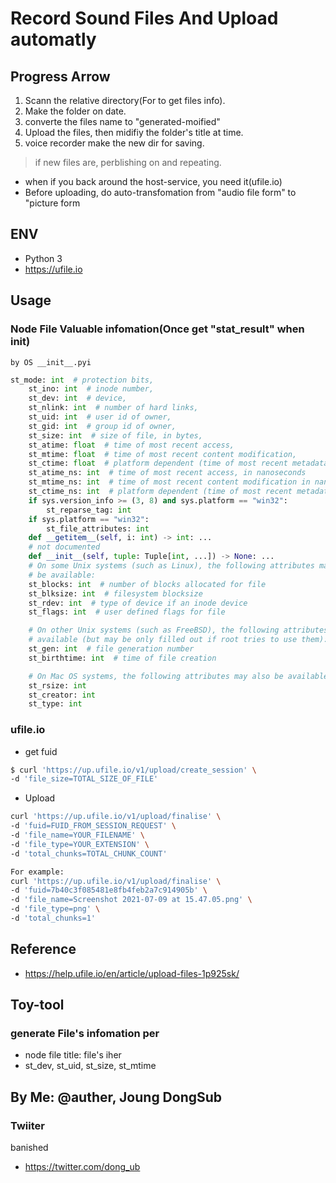 # Record Sound Files And Upload automatly  

## Progress Arrow  
1. Scann the relative directory(For to get files info).    
2. Make the folder on date.  
3. converte the files name to "generated-moified"  
4. Upload the files, then midifiy the folder's title at time.  
5. voice recorder make the new dir for saving.  
> if new files are, perblishing on and repeating.

* when if you back around the host-service, you need it(ufile.io)   
* Before uploading, do auto-transfomation from "audio file form" to "picture form   

## ENV
- Python 3
- https://ufile.io  

## Usage  

### Node File Valuable infomation(Once get "stat_result" when init)  
    by OS __init__.pyi  

```py
st_mode: int  # protection bits,
    st_ino: int  # inode number,
    st_dev: int  # device,
    st_nlink: int  # number of hard links,
    st_uid: int  # user id of owner,
    st_gid: int  # group id of owner,
    st_size: int  # size of file, in bytes,
    st_atime: float  # time of most recent access,
    st_mtime: float  # time of most recent content modification,
    st_ctime: float  # platform dependent (time of most recent metadata change on Unix, or the time of creation on Windows)
    st_atime_ns: int  # time of most recent access, in nanoseconds
    st_mtime_ns: int  # time of most recent content modification in nanoseconds
    st_ctime_ns: int  # platform dependent (time of most recent metadata change on Unix, or the time of creation on Windows) in nanoseconds
    if sys.version_info >= (3, 8) and sys.platform == "win32":
        st_reparse_tag: int
    if sys.platform == "win32":
        st_file_attributes: int
    def __getitem__(self, i: int) -> int: ...
    # not documented
    def __init__(self, tuple: Tuple[int, ...]) -> None: ...
    # On some Unix systems (such as Linux), the following attributes may also
    # be available:
    st_blocks: int  # number of blocks allocated for file
    st_blksize: int  # filesystem blocksize
    st_rdev: int  # type of device if an inode device
    st_flags: int  # user defined flags for file

    # On other Unix systems (such as FreeBSD), the following attributes may be
    # available (but may be only filled out if root tries to use them):
    st_gen: int  # file generation number
    st_birthtime: int  # time of file creation

    # On Mac OS systems, the following attributes may also be available:
    st_rsize: int
    st_creator: int
    st_type: int
```  

### ufile.io  

- get fuid  
```bash  
$ curl 'https://up.ufile.io/v1/upload/create_session' \
-d 'file_size=TOTAL_SIZE_OF_FILE'
```  

- Upload
```bash
curl 'https://up.ufile.io/v1/upload/finalise' \
-d 'fuid=FUID_FROM_SESSION_REQUEST' \
-d 'file_name=YOUR_FILENAME' \
-d 'file_type=YOUR_EXTENSION' \
-d 'total_chunks=TOTAL_CHUNK_COUNT'

For example:
curl 'https://up.ufile.io/v1/upload/finalise' \
-d 'fuid=7b40c3f085481e8fb4feb2a7c914905b' \
-d 'file_name=Screenshot 2021-07-09 at 15.47.05.png' \
-d 'file_type=png' \
-d 'total_chunks=1'
```

## Reference  
- https://help.ufile.io/en/article/upload-files-1p925sk/  

## Toy-tool
### generate File's infomation per 
- node file title: file's iher  
- st_dev, st_uid, st_size, st_mtime  

## By Me: @auther, Joung DongSub  
### Twiiter  
<!-- - https://twitter.com/LVnnBhxDvR1fb4w --> banished
- https://twitter.com/dong_ub  
